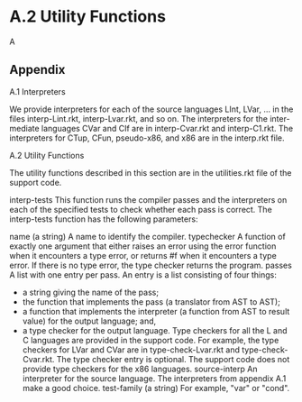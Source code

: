 # A.2 Utility Functions

A

## Appendix

A.1 Interpreters

We provide interpreters for each of the source languages LInt, LVar, … in the files interp-Lint.rkt, interp-Lvar.rkt, and so on. The interpreters for the inter- mediate languages CVar and CIf are in interp-Cvar.rkt and interp-C1.rkt. The interpreters for CTup, CFun, pseudo-x86, and x86 are in the interp.rkt file.

A.2 Utility Functions

The utility functions described in this section are in the utilities.rkt file of the support code.

interp-tests This function runs the compiler passes and the interpreters on each of the specified tests to check whether each pass is correct. The interp-tests function has the following parameters:

name (a string) A name to identify the compiler. typechecker A function of exactly one argument that either raises an error using the error function when it encounters a type error, or returns #f when it encounters a type error. If there is no type error, the type checker returns the program. passes A list with one entry per pass. An entry is a list consisting of four things:

* a string giving the name of the pass;
* the function that implements the pass (a translator from AST to AST);
* a function that implements the interpreter (a function from AST to result
  value) for the output language; and,
* a type checker for the output language. Type checkers for all the L and C
  languages are provided in the support code. For example, the type checkers
  for LVar and CVar are in type-check-Lvar.rkt and type-check-Cvar.rkt.
  The type checker entry is optional. The support code does not provide type
  checkers for the x86 languages.
  source-interp An interpreter for the source language. The interpreters from
  appendix A.1 make a good choice.
  test-family (a string) For example, "var" or "cond".

